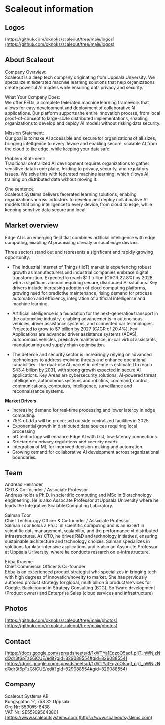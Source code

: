 # Scaleout information

## Logos
[https://github.com/oknoks/scaleout/tree/main/logos](https://github.com/oknoks/scaleout/tree/main/logos)

## About Scaleout

Company Overview:  
Scaleout is a deep tech company originating from Uppsala University. We specialize in federated machine learning solutions that help organizations create powerful AI models while ensuring data privacy and security.

What Your Company Does:  
We offer FEDn, a complete federated machine learning framework that allows for easy development and deployment of collaborative AI applications. Our platform supports the entire innovation process, from local proof-of-concept to large-scale distributed implementations, enabling organizations to develop and deploy AI models without risking data security.

Mission Statement:  
Our goal is to make AI accessible and secure for organizations of all sizes, bringing intelligence to every device and enabling secure, scalable AI from the cloud to the edge, while keeping your data safe.

Problem Statement:  
Traditional centralized AI development requires organizations to gather sensitive data in one place, leading to privacy, security, and regulatory issues. We solve this with federated machine learning, which allows AI training on distributed data without moving it.

One sentence:  
Scaleout Systems delivers federated learning solutions, enabling organizations across industries to develop and deploy collaborative AI models that bring intelligence to every device, from cloud to edge, while keeping sensitive data secure and local.

## Market overview
Edge AI is an emerging field that combines artificial intelligence with edge computing, enabling AI processing directly on local edge devices. 

Three sectors stand out and represents a significant and rapidly growing opportunity:

- The Industrial Internet of Things (IIoT) market is experiencing robust growth as manufacturers and industrial companies embrace digital transformation. Expected to reach $1.1 trillion (CAGR 22.8%) by 2028, with a significant amount requiring secure, distributed AI solutions. Key drivers include increasing adoption of cloud computing platforms, growing need for predictive maintenance, rising demand for process automation and efficiency, integration of artificial intelligence and machine learning.

- Artificial intelligence is a foundation for the next-generation transport in the automotive industry, enabling advancements in autonomous vehicles, driver assistance systems, and connected car technologies. Projected to grow to $7 billion by 2027 (CAGR of 20.4%). Key Applications are advanced driver assistance systems (ADAS), autonomous vehicles, predictive maintenance, in-car virtual assistants, manufacturing and supply chain optimisation.

- The defence and security sector is increasingly relying on advanced technologies to address evolving threats and enhance operational capabilities. The dual-use AI market in defence is estimated to reach $43.4 billion by 2031, with strong growth expected in secure AI applications. Key Areas are cybersecurity solutions, AI-powered threat intelligence, autonomous systems and robotics, command, control, communications, computers, intelligence, surveillance and reconnaissance systems.

**Market Drivers**  
- Increasing demand for real-time processing and lower latency in edge computing.  
- 75% of data will be processed outside centralized facilities in 2025.
- Exponential growth in distributed data sources requiring local processing
- 5G technology will enhance Edge AI with fast, low-latency connections.  
- Stricter data privacy regulations and security needs.
- Integration of ML for improved decision-making and automation.
- Growing demand for collaborative AI development across organizational boundaries.


## Team
Andreas Hellander  
CEO & Co-founder / Associate Professor  
Andreas holds a Ph.D. in scientific computing and MSc in Biotechnology engineering. He is also Associate Professor at Uppsala University where he leads the Integrative Scalable Computing Laboratory.

Salman Toor  
Chief Technology Officer & Co-founder / Associate  Professor  
Salman Toor holds a Ph.D. in scientific computing and is an expert in scientific data management, scalability, and the performance of distributed infrastructures. As CTO, he drives R&D and technology initiatives, ensuring sustainable architecture and technology choices. Salman specializes in solutions for data-intensive applications and is also an Associate Professor at Uppsala University, where he conducts research on e-infrastructure.

Ebba Kraemer  
Chief Commercial Officer & Co-founder  
Ebba is an experienced product strategist who specializes in bringing  tech with high degrees of innovation/novelty to market. She has previously authored  product strategy for global, multi billion $ product/services for Google. Background in Strategy Consulting (BCG), Software development (Product owner) and Enterprise Sales (cloud services and infrastructure)

## Photos
[https://github.com/oknoks/scaleout/tree/main/photos](https://github.com/oknoks/scaleout/tree/main/photos)

## Contact
[https://docs.google.com/spreadsheets/d/1xWTYa1EqzoO5aqf_pIjT_hWNjzNdQdr3t6pTzG5iCUE/edit?gid=829088554#gid=829088554](https://docs.google.com/spreadsheets/d/1xWTYa1EqzoO5aqf_pIjT_hWNjzNdQdr3t6pTzG5iCUE/edit?gid=829088554#gid=829088554) 

## Company
Scaleout Systems AB  
Kungsgatan 12, 753 32 Uppsala  
Org Nr: 559095-6438  
VAT Nr: SE559095643801  
[https://www.scaleoutsystems.com](https://www.scaleoutsystems.com)  
